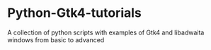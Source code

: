 # Python-Gtk4-tutorials
A collection of python scripts with examples of Gtk4 and libadwaita windows from basic to advanced
